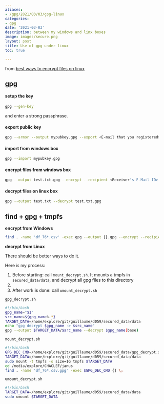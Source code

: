 ```yaml
---
aliases:
- /gpg/2021/03/03/gpg-linux
categories:
- gpg
date: '2021-03-03'
description: between my windows and linx boxes
image: images/secure.png
layout: post
title: Use of gpg under linux
toc: true

---
```


from [best ways to encrypt files on linux](https://www.fosslinux.com/27018/best-ways-to-encrypt-files-in-linux.htm)



## gpg 

#### setup the key

```bash
gpg --gen-key
```

and enter a strong passphrase.

#### export public key

```bash
gpg --armor --output mypubkey.gpg --export <E-mail that you registered>
```

#### import from windows box

```bash
gpg --import mypubkey.gpg
```



#### encrypt files from windows box

```bash
gpg --output test.txt.gpg --encrypt --recipient <Receiver's E-Mail ID> test.txt
```



#### decrypt files on linux box

```bash
gpg --output test.txt --decrypt test.txt.gpg
```



## find + gpg + tmpfs

**encrypt from Windows**

```bash
find . -name 'df_76*.csv' -exec gpg --output {}.gpg --encrypt --recipient guillaume.ramelet@michelin.com {} \;
```

**decrypt from Linux**

There should be better ways to do it.

Here is my process:

1. Before starting: call `mount_decrypt.sh`. It mounts a tmpfs in `secured_data/data`, and decrypt all gpg files to this directory
2. <work>
3. After work is done: call `umount_decrypt.sh` 



`gpg_decrypt.sh`

```bash
#!/bin/bash
gpg_name="$1"
src_name=${gpg_name%.*}
TARGET_DATA=/home/explore/git/guillaume/d059/secured_data/data
echo "gpg decrypt $gpg_name -> $src_name"
gpg --output $TARGET_DATA/$src_name --decrypt $gpg_name(base)
```

`mount_decrypt.sh`

```bash
#!/bin/bash
GPG_DEC_CMD=/home/explore/git/guillaume/d059/secured_data/gpg_decrypt.sh
TARGET_DATA=/home/explore/git/guillaume/d059/secured_data/data
sudo mount -t tmpfs -o size=1G tmpfs $TARGET_DATA
cd /media/explore/CHACLEF/janus
find . -name 'df_76*.csv.gpg' -exec $GPG_DEC_CMD {} \;
```

`umount_decrypt.sh`

```bash
#!/bin/bash
TARGET_DATA=/home/explore/git/guillaume/d059/secured_data/data
sudo umount $TARGET_DATA
```



